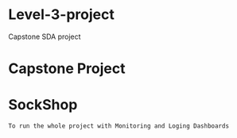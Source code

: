 # Level-3-project
Capstone SDA project 
# Capstone Project

# SockShop
	To run the whole project with Monitoring and Loging Dashboards

